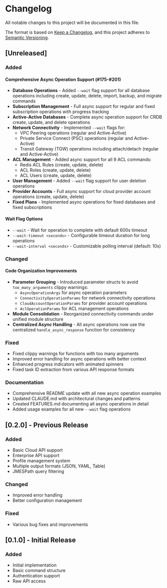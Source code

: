 # Changelog

All notable changes to this project will be documented in this file.

The format is based on [Keep a Changelog](https://keepachangelog.com/en/1.0.0/),
and this project adheres to [Semantic Versioning](https://semver.org/spec/v2.0.0.html).

## [Unreleased]

### Added

#### Comprehensive Async Operation Support (#175-#201)
- **Database Operations** - Added `--wait` flag support for all database operations including create, update, delete, import, backup, and migrate commands
- **Subscription Management** - Full async support for regular and fixed subscription operations with progress tracking
- **Active-Active Databases** - Complete async operation support for CRDB create, update, and delete operations
- **Network Connectivity** - Implemented `--wait` flags for:
  - VPC Peering operations (regular and Active-Active)
  - Private Service Connect (PSC) operations (regular and Active-Active)
  - Transit Gateway (TGW) operations including attach/detach (regular and Active-Active)
- **ACL Management** - Added async support for all 9 ACL commands:
  - Redis ACL Rules (create, update, delete)
  - ACL Roles (create, update, delete)
  - ACL Users (create, update, delete)
- **User Management** - Added `--wait` flag support for user deletion operations
- **Provider Accounts** - Full async support for cloud provider account operations (create, update, delete)
- **Fixed Plans** - Implemented async operations for fixed databases and fixed subscriptions

#### Wait Flag Options
- `--wait` - Wait for operation to complete with default 600s timeout
- `--wait-timeout <seconds>` - Configurable timeout duration for long operations
- `--wait-interval <seconds>` - Customizable polling interval (default: 10s)

### Changed

#### Code Organization Improvements
- **Parameter Grouping** - Introduced parameter structs to avoid `too_many_arguments` clippy warnings:
  - `AsyncOperationArgs` for async operation parameters
  - `ConnectivityOperationParams` for network connectivity operations
  - `CloudAccountOperationParams` for provider account operations
  - `AclOperationParams` for ACL management operations
- **Module Consolidation** - Reorganized connectivity commands under unified module structure
- **Centralized Async Handling** - All async operations now use the centralized `handle_async_response` function for consistency

### Fixed
- Fixed clippy warnings for functions with too many arguments
- Improved error handling for async operations with better context
- Enhanced progress indicators with animated spinners
- Fixed task ID extraction from various API response formats

### Documentation
- Comprehensive README update with all new async operation examples
- Updated CLAUDE.md with architectural changes and patterns
- Created FEATURES.md documenting all async operations in detail
- Added usage examples for all new `--wait` flag operations

## [0.2.0] - Previous Release

### Added
- Basic Cloud API support
- Enterprise API support
- Profile management system
- Multiple output formats (JSON, YAML, Table)
- JMESPath query filtering

### Changed
- Improved error handling
- Better configuration management

### Fixed
- Various bug fixes and improvements

## [0.1.0] - Initial Release

### Added
- Initial implementation
- Basic command structure
- Authentication support
- Raw API access